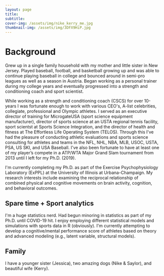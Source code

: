```yaml
---
layout: page
title: 
subtitle: 
cover-img: /assets/img/nike_kerry_me.jpg
thumbnail-img: /assets/img/3DFX9HiP.jpg
---
```


# Background

Grew up in a single family household with my mother and little sister in New Jersey. Played baseball, football, and basketball growing up and was able to continue playing baseball in college and bounced around in semi-pro leagues as well as a season in Austria. Began working as a personal trainer during my college years and eventually progressed into a strength and conditioning coach and sport scientist. 

While working as a strength and conditioning coach (CSCS) for over 10-years I was fortunate enough to work with various CEO's, A-list celebrities, collegiate, professional and Olympic athletes. I served as an executive director of training for MicrogateUSA (sport science equipment manufacturer), director of sports science at an USTA regional tennis facility, sport scientst at Sports Science Integration, and the director of health and fitness at The Effortless Life Operating System (TELOS). Through this I've had the pleasure of conducting athletic evaluations and sports science consulting for athletes and teams in the NFL, NHL, NBA, MLB, USOC, USTA, PSA, US SKI, and USA Baseball. I've also been fortunate to have at least one of my player’s compete in a ATP/WTA Major Grand Slam tournament from 2013 until I left for my Ph.D. (2019).

I'm currently completing my Ph.D. as part of the Exercise Psychophysiology Laboratory (ExPPL) at the University of Illinois at Urbana-Champaign. My research interests include examining the reciprocal relationship of combined physical and cognitive movements on brain activity, cognition, and behavioral outcomes.

## Spare time + Sport analytics

I'm a huge statistics nerd. Had begun minoring in statistics as part of my Ph.D. until COVID-19 hit. I enjoy employing different statistical models and simulations with sports data in R (obviously). I'm currently attempting to develop a cognitive/mental performance score of athletes based on theory and advanced modeling (e.g., latent variable, structural models).

## Family

I have a younger sister (Jessica), two amazing dogs (Nike & Saylor), and beautiful wife (Kerry). 


